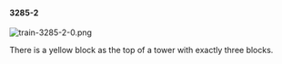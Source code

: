 #### 3285-2
![train-3285-2-0.png](https://github.com/lil-lab/nlvr/raw/master/nlvr/train/images/36/train-3285-2-0.png "train-3285-2-0.png")

There is a yellow block as the top of a tower with exactly three blocks.